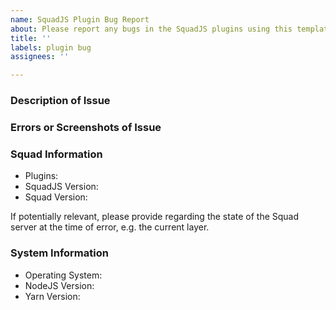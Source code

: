```yaml
---
name: SquadJS Plugin Bug Report
about: Please report any bugs in the SquadJS plugins using this template...
title: ''
labels: plugin bug
assignees: ''

---
```


### Description of Issue

### Errors or Screenshots of Issue

### Squad Information
 * Plugins: 
 * SquadJS Version:
 * Squad Version:

If potentially relevant, please provide regarding the state of the Squad server at the time of error, e.g. the current layer.

### System Information
 * Operating System:
 * NodeJS Version:
 * Yarn Version:
